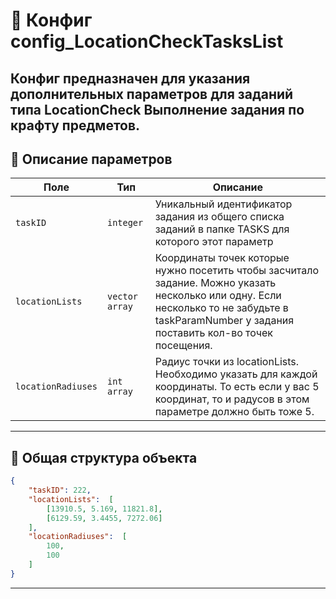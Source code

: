
# 📄 Конфиг config_LocationCheckTasksList

Конфиг предназначен для указания дополнительных параметров для заданий типа **LocationCheck**
Выполнение задания по крафту предметов.
---


## 🧩 Описание параметров

| Поле              | Тип        |  Описание |
|-------------------|------------|----------|
| `taskID`          | `integer`  | Уникальный идентификатор задания из общего списка заданий в папке TASKS для которого этот параметр |
| `locationLists`      | `vector array`   | Координаты точек которые нужно посетить чтобы засчитало задание. Можно указать несколько или одну. Если несколько то не забудьте в taskParamNumber у задания поставить кол-во точек посещения. |
| `locationRadiuses`      | `int array`   | Радиус точки из locationLists. Необходимо указать для каждой координаты. То есть если у вас 5 координат, то и радусов в этом параметре должно быть тоже 5.|

---

## 🧱 Общая структура объекта

```json
{
    "taskID": 222,
    "locationLists":  [
        [13910.5, 5.169, 11821.8],
        [6129.59, 3.4455, 7272.06]
    ],
    "locationRadiuses":  [
        100,
        100
    ]
}
```
---
